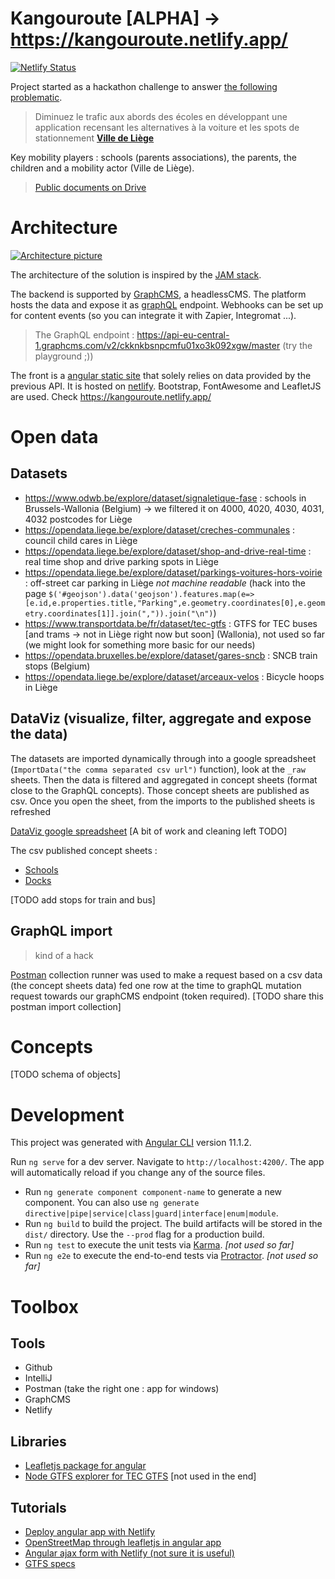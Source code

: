 # Kangouroute [ALPHA] -> https://kangouroute.netlify.app/

[![Netlify Status](https://api.netlify.com/api/v1/badges/9317fc01-0dbc-4ea0-b0c3-a6fbd4717f5f/deploy-status)](https://app.netlify.com/sites/kangouroute/deploys)

Project started as a hackathon challenge to answer [the following problematic](https://www.dropbox.com/sh/zgxpx85i6dvfuk9/AADpXKl575nkdwGvpVqDII35a?dl=0&preview=Challenge+11+-+Li%C3%A8ge.pdf).

> Diminuez le trafic aux abords des écoles en développant une application recensant les alternatives à la voiture et les spots de stationnement
> [**Ville de Liège**](https://www.liege.be/)

Key mobility players : schools (parents associations), the parents, the children and a mobility actor (Ville de Liège).

> [Public documents on Drive](https://drive.google.com/drive/folders/1RLHxjQB8d-YyAvs4MobJzx_s7NVuAcY6)

# Architecture

[![Architecture picture](https://lh3.googleusercontent.com/zTrPnq7OwE4s37plvHXvjy2y6EXumhqgx1tpC7RZhSRs0jxr3oPaBobFxCFlfquBQUb2eI6fM-q_JssOJZzG3KfCo0TbULqUvmUgS6rrJGuadn2IJZL-CcgRsel1tfRVZjZhVTkZu9M=w600-h400)](https://photos.google.com/photo/AF1QipOffqiKwme0seBcEKHTLqtpzrOoriRS8mNDrnLl)

The architecture of the solution is inspired by the [JAM stack](https://jamstack.org/).

The backend is supported by [GraphCMS](https://graphcms.com/docs), a headlessCMS. The platform hosts the data and expose it as [graphQL](https://graphql.org/) endpoint. Webhooks can be set up for content events (so you can integrate it with Zapier, Integromat ...).

> The GraphQL endpoint : https://api-eu-central-1.graphcms.com/v2/ckknkbsnpcmfu01xo3k092xgw/master (try the playground ;))

The front is a [angular static site](https://github.com/angular/angular-cli) that solely relies on data provided by the previous API. It is hosted on [netlify](https://www.netlify.com/). Bootstrap, FontAwesome and LeafletJS are used. Check https://kangouroute.netlify.app/

# Open data

## Datasets

* https://www.odwb.be/explore/dataset/signaletique-fase : schools in Brussels-Wallonia (Belgium) -> we filtered it on 4000, 4020, 4030, 4031, 4032 postcodes for Liège
* https://opendata.liege.be/explore/dataset/creches-communales : council child cares in Liège
* https://opendata.liege.be/explore/dataset/shop-and-drive-real-time : real time shop and drive parking spots in Liège
* https://opendata.liege.be/explore/dataset/parkings-voitures-hors-voirie : off-street car parking in Liège *not machine readable* (hack into the page `$('#geojson').data('geojson').features.map(e=> [e.id,e.properties.title,"Parking",e.geometry.coordinates[0],e.geometry.coordinates[1]].join(",")).join("\n")`)
* https://www.transportdata.be/fr/dataset/tec-gtfs : GTFS for TEC buses [and trams -> not in Liège right now but soon] (Wallonia), not used so far (we might look for something more basic for our needs)
* https://opendata.bruxelles.be/explore/dataset/gares-sncb : SNCB train stops (Belgium)
* https://opendata.liege.be/explore/dataset/arceaux-velos : Bicycle hoops in Liège

## DataViz (visualize, filter, aggregate and expose the data)

The datasets are imported dynamically through into a google spreadsheet (`ImportData("the comma separated csv url")` function), look at the `_raw` sheets. Then the data is filtered and aggregated in concept sheets (format close to the GraphQL concepts). Those concept sheets are published as csv. Once you open the sheet, from the imports to the published sheets is refreshed

[DataViz google spreadsheet](https://docs.google.com/spreadsheets/d/1KhuTfYY5wq05IC5y2-bctlo1juMgQ5wOqqDttV45sQA/) [A bit of work and cleaning left TODO]

The csv published concept sheets :

* [Schools](https://docs.google.com/spreadsheets/d/e/2PACX-1vQ21NZ1gBNq0p-GyFHT9yEQSDYP3NQHqUbQuv71GNUdeMIaCFFScv6nMIFx4FoJx_JcH9_eBuERePB0/pub?gid=69805668&single=true&output=csv)
* [Docks](https://docs.google.com/spreadsheets/d/e/2PACX-1vQ21NZ1gBNq0p-GyFHT9yEQSDYP3NQHqUbQuv71GNUdeMIaCFFScv6nMIFx4FoJx_JcH9_eBuERePB0/pub?gid=206824472&single=true&output=csv)

[TODO add stops for train and bus]

## GraphQL import

> kind of a hack

[Postman](https://learning.postman.com/) collection runner was used to make a request based on a csv data (the concept sheets data) fed one row at the time to graphQL mutation request towards our graphCMS endpoint (token required). [TODO share this postman import collection]

# Concepts

[TODO schema of objects]

# Development

This project was generated with [Angular CLI](https://github.com/angular/angular-cli) version 11.1.2.

Run `ng serve` for a dev server. Navigate to `http://localhost:4200/`. The app will automatically reload if you change any of the source files.

* Run `ng generate component component-name` to generate a new component. You can also use `ng generate directive|pipe|service|class|guard|interface|enum|module`.
* Run `ng build` to build the project. The build artifacts will be stored in the `dist/` directory. Use the `--prod` flag for a production build.
* Run `ng test` to execute the unit tests via [Karma](https://karma-runner.github.io). *[not used so far]*
* Run `ng e2e` to execute the end-to-end tests via [Protractor](http://www.protractortest.org/). *[not used so far]*


# Toolbox

## Tools

* Github
* IntelliJ
* Postman (take the right one : app for windows)
* GraphCMS
* Netlify

## Libraries

* [Leafletjs package for angular](https://github.com/Asymmetrik/ngx-leaflet)
* [Node GTFS explorer for TEC GTFS](https://github.com/BlinkTagInc/node-gtfs) [not used in the end]

## Tutorials

* [Deploy angular app with Netlify](https://dev.to/salimchemes/deploying-angular-app-with-netlify-in-3-steps-55k6)
* [OpenStreetMap through leafletjs in angular app](https://www.digitalocean.com/community/tutorials/angular-angular-and-leaflet)
* [Angular ajax form with Netlify (not sure it is useful)](https://medium.com/@arronmccrory/netlify-angular-forms-ajax-3b593ce25c07)
* [GTFS specs](https://developers.google.com/transit/gtfs/reference)
